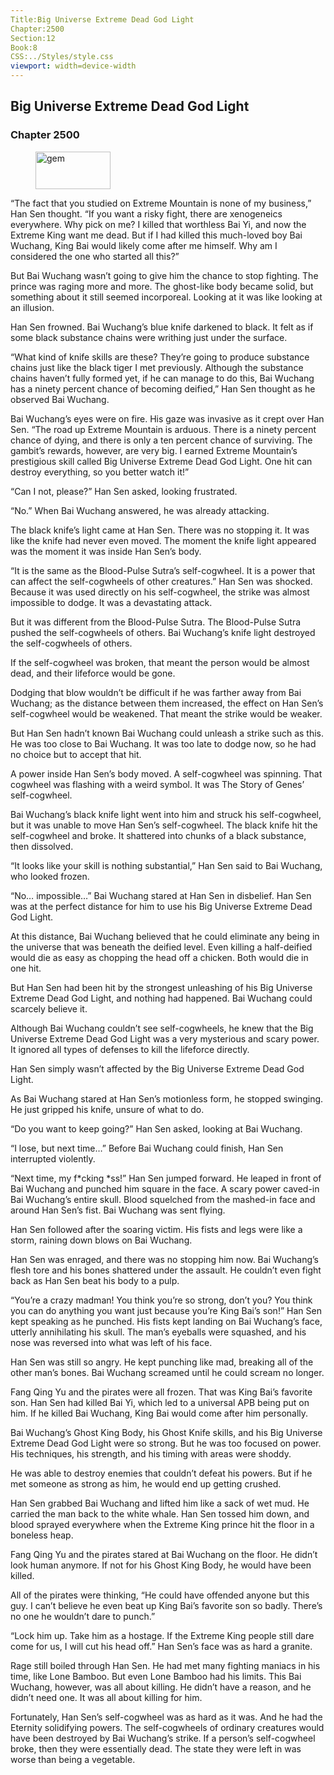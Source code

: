 ```yaml
---
Title:Big Universe Extreme Dead God Light 
Chapter:2500 
Section:12 
Book:8 
CSS:../Styles/style.css 
viewport: width=device-width
---
```

  
## Big Universe Extreme Dead God Light
### Chapter 2500
  
<figure>
	<img src="../Images/gem.gif" alt="gem" id="gem" width="120" height="60" />
</figure>
  

  
“The fact that you studied on Extreme Mountain is none of my business,” Han Sen thought. “If you want a risky fight, there are xenogeneics everywhere. Why pick on me? I killed that worthless Bai Yi, and now the Extreme King want me dead. But if I had killed this much-loved boy Bai Wuchang, King Bai would likely come after me himself. Why am I considered the one who started all this?”

But Bai Wuchang wasn’t going to give him the chance to stop fighting. The prince was raging more and more. The ghost-like body became solid, but something about it still seemed incorporeal. Looking at it was like looking at an illusion.

Han Sen frowned. Bai Wuchang’s blue knife darkened to black. It felt as if some black substance chains were writhing just under the surface.

“What kind of knife skills are these? They’re going to produce substance chains just like the black tiger I met previously. Although the substance chains haven’t fully formed yet, if he can manage to do this, Bai Wuchang has a ninety percent chance of becoming deified,” Han Sen thought as he observed Bai Wuchang.

Bai Wuchang’s eyes were on fire. His gaze was invasive as it crept over Han Sen. “The road up Extreme Mountain is arduous. There is a ninety percent chance of dying, and there is only a ten percent chance of surviving. The gambit’s rewards, however, are very big. I earned Extreme Mountain’s prestigious skill called Big Universe Extreme Dead God Light. One hit can destroy everything, so you better watch it!”

“Can I not, please?” Han Sen asked, looking frustrated.

“No.” When Bai Wuchang answered, he was already attacking.

The black knife’s light came at Han Sen. There was no stopping it. It was like the knife had never even moved. The moment the knife light appeared was the moment it was inside Han Sen’s body.

“It is the same as the Blood-Pulse Sutra’s self-cogwheel. It is a power that can affect the self-cogwheels of other creatures.” Han Sen was shocked. Because it was used directly on his self-cogwheel, the strike was almost impossible to dodge. It was a devastating attack.

But it was different from the Blood-Pulse Sutra. The Blood-Pulse Sutra pushed the self-cogwheels of others. Bai Wuchang’s knife light destroyed the self-cogwheels of others.

If the self-cogwheel was broken, that meant the person would be almost dead, and their lifeforce would be gone.

Dodging that blow wouldn’t be difficult if he was farther away from Bai Wuchang; as the distance between them increased, the effect on Han Sen’s self-cogwheel would be weakened. That meant the strike would be weaker.

But Han Sen hadn’t known Bai Wuchang could unleash a strike such as this. He was too close to Bai Wuchang. It was too late to dodge now, so he had no choice but to accept that hit.

A power inside Han Sen’s body moved. A self-cogwheel was spinning. That cogwheel was flashing with a weird symbol. It was The Story of Genes’ self-cogwheel.

Bai Wuchang’s black knife light went into him and struck his self-cogwheel, but it was unable to move Han Sen’s self-cogwheel. The black knife hit the self-cogwheel and broke. It shattered into chunks of a black substance, then dissolved.

“It looks like your skill is nothing substantial,” Han Sen said to Bai Wuchang, who looked frozen.

“No… impossible…” Bai Wuchang stared at Han Sen in disbelief. Han Sen was at the perfect distance for him to use his Big Universe Extreme Dead God Light.

At this distance, Bai Wuchang believed that he could eliminate any being in the universe that was beneath the deified level. Even killing a half-deified would die as easy as chopping the head off a chicken. Both would die in one hit.

But Han Sen had been hit by the strongest unleashing of his Big Universe Extreme Dead God Light, and nothing had happened. Bai Wuchang could scarcely believe it.

Although Bai Wuchang couldn’t see self-cogwheels, he knew that the Big Universe Extreme Dead God Light was a very mysterious and scary power. It ignored all types of defenses to kill the lifeforce directly.

Han Sen simply wasn’t affected by the Big Universe Extreme Dead God Light.

As Bai Wuchang stared at Han Sen’s motionless form, he stopped swinging. He just gripped his knife, unsure of what to do.

“Do you want to keep going?” Han Sen asked, looking at Bai Wuchang.

“I lose, but next time…” Before Bai Wuchang could finish, Han Sen interrupted violently.

“Next time, my f*cking *ss!” Han Sen jumped forward. He leaped in front of Bai Wuchang and punched him square in the face. A scary power caved-in Bai Wuchang’s entire skull. Blood squelched from the mashed-in face and around Han Sen’s fist. Bai Wuchang was sent flying.

Han Sen followed after the soaring victim. His fists and legs were like a storm, raining down blows on Bai Wuchang.

Han Sen was enraged, and there was no stopping him now. Bai Wuchang’s flesh tore and his bones shattered under the assault. He couldn’t even fight back as Han Sen beat his body to a pulp.

“You’re a crazy madman! You think you’re so strong, don’t you? You think you can do anything you want just because you’re King Bai’s son!” Han Sen kept speaking as he punched. His fists kept landing on Bai Wuchang’s face, utterly annihilating his skull. The man’s eyeballs were squashed, and his nose was reversed into what was left of his face.

Han Sen was still so angry. He kept punching like mad, breaking all of the other man’s bones. Bai Wuchang screamed until he could scream no longer.

Fang Qing Yu and the pirates were all frozen. That was King Bai’s favorite son. Han Sen had killed Bai Yi, which led to a universal APB being put on him. If he killed Bai Wuchang, King Bai would come after him personally.

Bai Wuchang’s Ghost King Body, his Ghost Knife skills, and his Big Universe Extreme Dead God Light were so strong. But he was too focused on power. His techniques, his strength, and his timing with areas were shoddy.

He was able to destroy enemies that couldn’t defeat his powers. But if he met someone as strong as him, he would end up getting crushed.

Han Sen grabbed Bai Wuchang and lifted him like a sack of wet mud. He carried the man back to the white whale. Han Sen tossed him down, and blood sprayed everywhere when the Extreme King prince hit the floor in a boneless heap.

Fang Qing Yu and the pirates stared at Bai Wuchang on the floor. He didn’t look human anymore. If not for his Ghost King Body, he would have been killed.

All of the pirates were thinking, “He could have offended anyone but this guy. I can’t believe he even beat up King Bai’s favorite son so badly. There’s no one he wouldn’t dare to punch.”

“Lock him up. Take him as a hostage. If the Extreme King people still dare come for us, I will cut his head off.” Han Sen’s face was as hard a granite.

Rage still boiled through Han Sen. He had met many fighting maniacs in his time, like Lone Bamboo. But even Lone Bamboo had his limits. This Bai Wuchang, however, was all about killing. He didn’t have a reason, and he didn’t need one. It was all about killing for him.

Fortunately, Han Sen’s self-cogwheel was as hard as it was. And he had the Eternity solidifying powers. The self-cogwheels of ordinary creatures would have been destroyed by Bai Wuchang’s strike. If a person’s self-cogwheel broke, then they were essentially dead. The state they were left in was worse than being a vegetable.